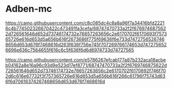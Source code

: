 # Adben-mc
https://camo.githubusercontent.com/c8c085dc4c8a8a96f7a34416bfd22216c4b774502326670422c473491fa3cefa/68747470733a2f2f6769746875622d726561646d652d73746174732e76657263656c2e6170702f6170693f757365726e616d653d5a656b616f2673686f775f69636f6e733d74727565267468656d653d676f7468616d263f636f756e745f707269766174653d7472756526696e636c7564655f616c6c5f636f6d6d6974733d74727565

https://camo.githubusercontent.com/e5786267efcab177a87b232aca18acbeb04162a8e16a96c93d9e523d17ef8771/68747470733a2f2f6769746875622d726561646d652d73746174732e76657263656c2e6170702f6170692f746f702d6c616e67732f3f757365726e616d653d5a656b616f266c61796f75743d636f6d70616374267468656d653d676f7468616d
